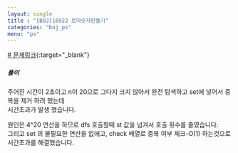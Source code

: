 ```yaml
---
layout: single
title : "[BOJ]16922 로마숫자만들기"
categories: "boj_ps"
menu: "ps"
---  
```

  
[# 문제링크](https://www.acmicpc.net/problem/16922){:target="_blank"}

##### 풀이
주어진 시간이 2초이고 n이 20으로 그다지 크지 않아서 완전 탐색하고 set에 넣어서 중복을 제거 하려 했는데  
시간초과가 발생 했습니다.  

원인은 4^20 연산을 하므로 dfs 호출할때  st 값을 넘겨서 호출 횟수를 줄였습니다.  
그리고 set 의 불필요한 연산을 없애고, check 배열로 중복 여부 체크-O(1) 하는것으로 시간초과를 해결했습니다.



<script src="https://gist.github.com/eyou-note/49bc91b45a8b7655efa5f6137a1f56cf.js"></script>